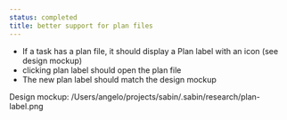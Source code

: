 ```yaml
---
status: completed
title: better support for plan files
---
```


- If a task has a plan file, it should display a Plan label with an icon (see design mockup)
- clicking plan label should open the plan file
- The new plan label should match the design mockup

Design mockup: /Users/angelo/projects/sabin/.sabin/research/plan-label.png
